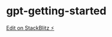 # gpt-getting-started

[Edit on StackBlitz ⚡️](https://stackblitz.com/edit/gpt-getting-started-dpwm6x)